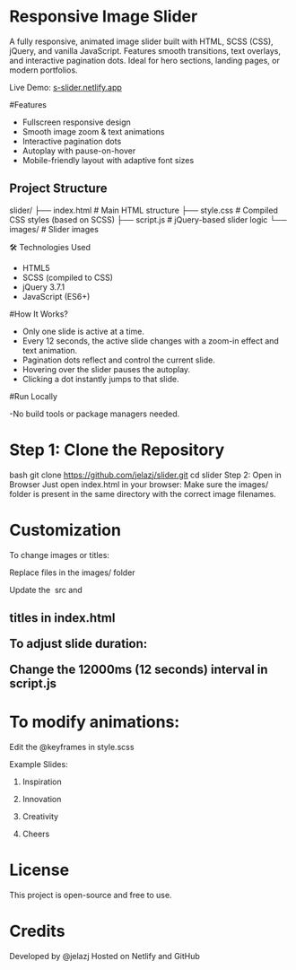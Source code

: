 # Responsive Image Slider

A fully responsive, animated image slider built with HTML, SCSS (CSS), jQuery, and vanilla JavaScript. Features smooth transitions, text overlays, and interactive pagination dots. Ideal for hero sections, landing pages, or modern portfolios.

Live Demo: [s-slider.netlify.app](https://s-slider.netlify.app/)



#Features

- Fullscreen responsive design
- Smooth image zoom & text animations
- Interactive pagination dots
- Autoplay with pause-on-hover
- Mobile-friendly layout with adaptive font sizes



## Project Structure

slider/
├── index.html # Main HTML structure
├── style.css # Compiled CSS styles (based on SCSS)
├── script.js # jQuery-based slider logic
└── images/ # Slider images


🛠️ Technologies Used

- HTML5
- SCSS (compiled to CSS)
- jQuery 3.7.1
- JavaScript (ES6+)


#How It Works?

- Only one slide is active at a time.
- Every 12 seconds, the active slide changes with a zoom-in effect and text animation.
- Pagination dots reflect and control the current slide.
- Hovering over the slider pauses the autoplay.
- Clicking a dot instantly jumps to that slide.



#Run Locally

-No build tools or package managers needed.

# Step 1: Clone the Repository

bash
git clone https://github.com/jelazj/slider.git
cd slider
Step 2: Open in Browser
Just open index.html in your browser:
Make sure the images/ folder is present in the same directory with the correct image filenames.

# Customization
To change images or titles:

Replace files in the images/ folder

Update the <img> src and <h2> titles in index.html

To adjust slide duration:

Change the 12000ms (12 seconds) interval in script.js

# To modify animations:

Edit the @keyframes in style.scss

Example Slides:

1. Inspiration

2. Innovation

3. Creativity

4. Cheers

# License
This project is open-source and free to use.

# Credits
Developed by @jelazj
Hosted on Netlify and GitHub